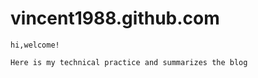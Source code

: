 vincent1988.github.com
======================

    hi,welcome!

    Here is my technical practice and summarizes the blog

